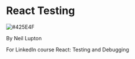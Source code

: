 # React Testing

![#425E4F](https://placehold.it/600x5/425E4F/000000?text=+)

By Neil Lupton

For LinkedIn course React: Testing and Debugging


